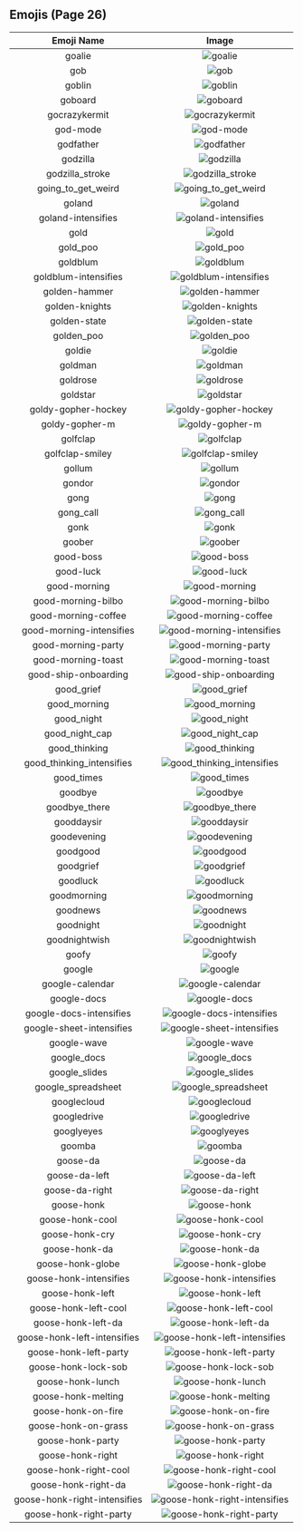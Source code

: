 
  ## Emojis (Page 26)
  |Emoji Name|Image|
  | :-: | :-: |
  |goalie| ![goalie](/output/goalie.png)|
  |gob| ![gob](/output/gob.jpg)|
  |goblin| ![goblin](/output/goblin.jpg)|
  |goboard| ![goboard](/output/goboard.png)|
  |gocrazykermit| ![gocrazykermit](/output/gocrazykermit.gif)|
  |god-mode| ![god-mode](/output/god-mode.png)|
  |godfather| ![godfather](/output/godfather.png)|
  |godzilla| ![godzilla](/output/godzilla.jpg)|
  |godzilla_stroke| ![godzilla_stroke](/output/godzilla_stroke.png)|
  |going_to_get_weird| ![going_to_get_weird](/output/going_to_get_weird.jpg)|
  |goland| ![goland](/output/goland.png)|
  |goland-intensifies| ![goland-intensifies](/output/goland-intensifies.gif)|
  |gold| ![gold](/output/gold.jpg)|
  |gold_poo| ![gold_poo](/output/gold_poo.png)|
  |goldblum| ![goldblum](/output/goldblum.png)|
  |goldblum-intensifies| ![goldblum-intensifies](/output/goldblum-intensifies.gif)|
  |golden-hammer| ![golden-hammer](/output/golden-hammer.png)|
  |golden-knights| ![golden-knights](/output/golden-knights.png)|
  |golden-state| ![golden-state](/output/golden-state.png)|
  |golden_poo| ![golden_poo](/output/golden_poo.png)|
  |goldie| ![goldie](/output/goldie.png)|
  |goldman| ![goldman](/output/goldman.png)|
  |goldrose| ![goldrose](/output/goldrose.png)|
  |goldstar| ![goldstar](/output/goldstar.png)|
  |goldy-gopher-hockey| ![goldy-gopher-hockey](/output/goldy-gopher-hockey.png)|
  |goldy-gopher-m| ![goldy-gopher-m](/output/goldy-gopher-m.png)|
  |golfclap| ![golfclap](/output/golfclap.gif)|
  |golfclap-smiley| ![golfclap-smiley](/output/golfclap-smiley)|
  |gollum| ![gollum](/output/gollum.png)|
  |gondor| ![gondor](/output/gondor.png)|
  |gong| ![gong](/output/gong.png)|
  |gong_call| ![gong_call](/output/gong_call.png)|
  |gonk| ![gonk](/output/gonk.gif)|
  |goober| ![goober](/output/goober.png)|
  |good-boss| ![good-boss](/output/good-boss.png)|
  |good-luck| ![good-luck](/output/good-luck)|
  |good-morning| ![good-morning](/output/good-morning.png)|
  |good-morning-bilbo| ![good-morning-bilbo](/output/good-morning-bilbo.gif)|
  |good-morning-coffee| ![good-morning-coffee](/output/good-morning-coffee.gif)|
  |good-morning-intensifies| ![good-morning-intensifies](/output/good-morning-intensifies.gif)|
  |good-morning-party| ![good-morning-party](/output/good-morning-party.gif)|
  |good-morning-toast| ![good-morning-toast](/output/good-morning-toast.gif)|
  |good-ship-onboarding| ![good-ship-onboarding](/output/good-ship-onboarding)|
  |good_grief| ![good_grief](/output/good_grief.png)|
  |good_morning| ![good_morning](/output/good_morning.gif)|
  |good_night| ![good_night](/output/good_night.jpg)|
  |good_night_cap| ![good_night_cap](/output/good_night_cap.png)|
  |good_thinking| ![good_thinking](/output/good_thinking.png)|
  |good_thinking_intensifies| ![good_thinking_intensifies](/output/good_thinking_intensifies.gif)|
  |good_times| ![good_times](/output/good_times.png)|
  |goodbye| ![goodbye](/output/goodbye.gif)|
  |goodbye_there| ![goodbye_there](/output/goodbye_there.gif)|
  |gooddaysir| ![gooddaysir](/output/gooddaysir.gif)|
  |goodevening| ![goodevening](/output/goodevening.png)|
  |goodgood| ![goodgood](/output/goodgood.png)|
  |goodgrief| ![goodgrief](/output/goodgrief.png)|
  |goodluck| ![goodluck](/output/goodluck.png)|
  |goodmorning| ![goodmorning](/output/goodmorning.png)|
  |goodnews| ![goodnews](/output/goodnews.png)|
  |goodnight| ![goodnight](/output/goodnight)|
  |goodnightwish| ![goodnightwish](/output/goodnightwish.jpg)|
  |goofy| ![goofy](/output/goofy.png)|
  |google| ![google](/output/google.png)|
  |google-calendar| ![google-calendar](/output/google-calendar.png)|
  |google-docs| ![google-docs](/output/google-docs)|
  |google-docs-intensifies| ![google-docs-intensifies](/output/google-docs-intensifies.gif)|
  |google-sheet-intensifies| ![google-sheet-intensifies](/output/google-sheet-intensifies.gif)|
  |google-wave| ![google-wave](/output/google-wave.png)|
  |google_docs| ![google_docs](/output/google_docs.png)|
  |google_slides| ![google_slides](/output/google_slides.png)|
  |google_spreadsheet| ![google_spreadsheet](/output/google_spreadsheet.png)|
  |googlecloud| ![googlecloud](/output/googlecloud.png)|
  |googledrive| ![googledrive](/output/googledrive.png)|
  |googlyeyes| ![googlyeyes](/output/googlyeyes.gif)|
  |goomba| ![goomba](/output/goomba.gif)|
  |goose-da| ![goose-da](/output/goose-da)|
  |goose-da-left| ![goose-da-left](/output/goose-da-left.png)|
  |goose-da-right| ![goose-da-right](/output/goose-da-right.png)|
  |goose-honk| ![goose-honk](/output/goose-honk.png)|
  |goose-honk-cool| ![goose-honk-cool](/output/goose-honk-cool)|
  |goose-honk-cry| ![goose-honk-cry](/output/goose-honk-cry.png)|
  |goose-honk-da| ![goose-honk-da](/output/goose-honk-da)|
  |goose-honk-globe| ![goose-honk-globe](/output/goose-honk-globe.gif)|
  |goose-honk-intensifies| ![goose-honk-intensifies](/output/goose-honk-intensifies.gif)|
  |goose-honk-left| ![goose-honk-left](/output/goose-honk-left)|
  |goose-honk-left-cool| ![goose-honk-left-cool](/output/goose-honk-left-cool.png)|
  |goose-honk-left-da| ![goose-honk-left-da](/output/goose-honk-left-da.png)|
  |goose-honk-left-intensifies| ![goose-honk-left-intensifies](/output/goose-honk-left-intensifies)|
  |goose-honk-left-party| ![goose-honk-left-party](/output/goose-honk-left-party)|
  |goose-honk-lock-sob| ![goose-honk-lock-sob](/output/goose-honk-lock-sob.png)|
  |goose-honk-lunch| ![goose-honk-lunch](/output/goose-honk-lunch.png)|
  |goose-honk-melting| ![goose-honk-melting](/output/goose-honk-melting.gif)|
  |goose-honk-on-fire| ![goose-honk-on-fire](/output/goose-honk-on-fire.gif)|
  |goose-honk-on-grass| ![goose-honk-on-grass](/output/goose-honk-on-grass.png)|
  |goose-honk-party| ![goose-honk-party](/output/goose-honk-party.gif)|
  |goose-honk-right| ![goose-honk-right](/output/goose-honk-right.png)|
  |goose-honk-right-cool| ![goose-honk-right-cool](/output/goose-honk-right-cool.png)|
  |goose-honk-right-da| ![goose-honk-right-da](/output/goose-honk-right-da.png)|
  |goose-honk-right-intensifies| ![goose-honk-right-intensifies](/output/goose-honk-right-intensifies.gif)|
  |goose-honk-right-party| ![goose-honk-right-party](/output/goose-honk-right-party.gif)|
  